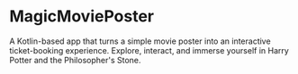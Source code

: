 # MagicMoviePoster
A Kotlin-based app that turns a simple movie poster into an interactive ticket-booking experience. Explore, interact, and immerse yourself in Harry Potter and the Philosopher's Stone.
